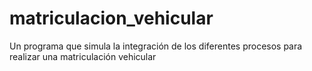 # matriculacion_vehicular
Un programa que simula la integración de los diferentes procesos para realizar una matriculación vehicular
